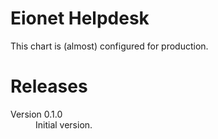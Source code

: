 # Eionet Helpdesk

This chart is (almost) configured for production.

# Releases

<dl>

  <dt>Version 0.1.0</dt>
  <dd>Initial version.</dd>

</dl>

